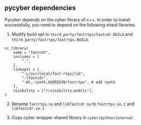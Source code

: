 ## pycyber dependencies
Pycyber depends on the cyber library of c++, in order to install successfully, you need to depend on the following shard libraries.

1. Modify build opt in `third_party/fastrtps/fastcdr.BUILD` and `third_party/fastrtps/fastrtps.BUILD`.
```starlark
cc_library(
    name = "fastcdr",
    includes = [
        ".",
    ],
    linkopts = [
        "-L/usr/local/fast-rtps/lib",
        "-lfastcdr",
        "-Wl,-rpath,$$ORIGIN/fastrtps", # add rpath
    ],
    visibility = ["//visibility:public"],
)
```

2. Rename `fastrtps.so` and `libfastcdr.so` to `fastrtps.so.1` and `libfastcdr.so.1`

3. Copy cyber wrapper shared library in `cyber/python/internal`

